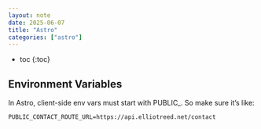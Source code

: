 ```yaml
---
layout: note
date: 2025-06-07
title: "Astro"
categories: ["astro"]
---
```


- toc
{:toc}

## Environment Variables

In Astro, client-side env vars must start with PUBLIC_. So make sure it’s like:

```
PUBLIC_CONTACT_ROUTE_URL=https://api.elliotreed.net/contact
```
